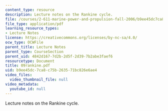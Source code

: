 ```yaml
---
content_type: resource
description: Lecture notes on the Rankine cycle.
file: /courses/2-611-marine-power-and-propulsion-fall-2006/b9ee45dc7ca8c75b263571bc826e6ae4_09rankine.pdf
file_type: application/pdf
learning_resource_types:
- Lecture Notes
license: https://creativecommons.org/licenses/by-nc-sa/4.0/
ocw_type: OCWFile
parent_title: Lecture Notes
parent_type: CourseSection
parent_uid: 4842d167-7d2b-2d5f-2d39-7b2abe3faef6
resourcetype: Document
title: 09rankine.pdf
uid: b9ee45dc-7ca8-c75b-2635-71bc826e6ae4
video_files:
  video_thumbnail_file: null
video_metadata:
  youtube_id: null
---
```

Lecture notes on the Rankine cycle.